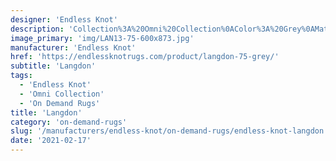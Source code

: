 ```yaml
---
designer: 'Endless Knot'
description: 'Collection%3A%20Omni%20Collection%0AColor%3A%20Grey%0AMaterial%3A%20100%25%20WoolPile%3A%201/4%22Width%3A%2013%272%22%2C%2016%274%22Style%3A%20Flatweave%2C%20Geometric'
image_primary: 'img/LAN13-75-600x873.jpg'
manufacturer: 'Endless Knot'
href: 'https://endlessknotrugs.com/product/langdon-75-grey/'
subtitle: 'Langdon'
tags:
  - 'Endless Knot'
  - 'Omni Collection'
  - 'On Demand Rugs'
title: 'Langdon'
category: 'on-demand-rugs'
slug: '/manufacturers/endless-knot/on-demand-rugs/endless-knot-langdon'
date: '2021-02-17'
---
```

